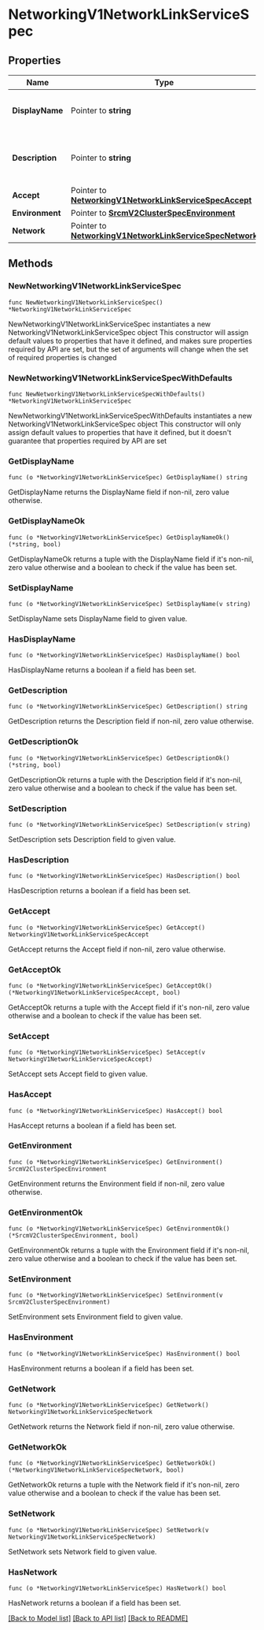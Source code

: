 # NetworkingV1NetworkLinkServiceSpec

## Properties

Name | Type | Description | Notes
------------ | ------------- | ------------- | -------------
**DisplayName** | Pointer to **string** | The name of the network link service | [optional] 
**Description** | Pointer to **string** | The description of the network link service | [optional] 
**Accept** | Pointer to [**NetworkingV1NetworkLinkServiceSpecAccept**](NetworkingV1NetworkLinkServiceSpecAccept.md) |  | [optional] 
**Environment** | Pointer to [**SrcmV2ClusterSpecEnvironment**](SrcmV2ClusterSpecEnvironment.md) |  | [optional] 
**Network** | Pointer to [**NetworkingV1NetworkLinkServiceSpecNetwork**](NetworkingV1NetworkLinkServiceSpecNetwork.md) |  | [optional] 

## Methods

### NewNetworkingV1NetworkLinkServiceSpec

`func NewNetworkingV1NetworkLinkServiceSpec() *NetworkingV1NetworkLinkServiceSpec`

NewNetworkingV1NetworkLinkServiceSpec instantiates a new NetworkingV1NetworkLinkServiceSpec object
This constructor will assign default values to properties that have it defined,
and makes sure properties required by API are set, but the set of arguments
will change when the set of required properties is changed

### NewNetworkingV1NetworkLinkServiceSpecWithDefaults

`func NewNetworkingV1NetworkLinkServiceSpecWithDefaults() *NetworkingV1NetworkLinkServiceSpec`

NewNetworkingV1NetworkLinkServiceSpecWithDefaults instantiates a new NetworkingV1NetworkLinkServiceSpec object
This constructor will only assign default values to properties that have it defined,
but it doesn't guarantee that properties required by API are set

### GetDisplayName

`func (o *NetworkingV1NetworkLinkServiceSpec) GetDisplayName() string`

GetDisplayName returns the DisplayName field if non-nil, zero value otherwise.

### GetDisplayNameOk

`func (o *NetworkingV1NetworkLinkServiceSpec) GetDisplayNameOk() (*string, bool)`

GetDisplayNameOk returns a tuple with the DisplayName field if it's non-nil, zero value otherwise
and a boolean to check if the value has been set.

### SetDisplayName

`func (o *NetworkingV1NetworkLinkServiceSpec) SetDisplayName(v string)`

SetDisplayName sets DisplayName field to given value.

### HasDisplayName

`func (o *NetworkingV1NetworkLinkServiceSpec) HasDisplayName() bool`

HasDisplayName returns a boolean if a field has been set.

### GetDescription

`func (o *NetworkingV1NetworkLinkServiceSpec) GetDescription() string`

GetDescription returns the Description field if non-nil, zero value otherwise.

### GetDescriptionOk

`func (o *NetworkingV1NetworkLinkServiceSpec) GetDescriptionOk() (*string, bool)`

GetDescriptionOk returns a tuple with the Description field if it's non-nil, zero value otherwise
and a boolean to check if the value has been set.

### SetDescription

`func (o *NetworkingV1NetworkLinkServiceSpec) SetDescription(v string)`

SetDescription sets Description field to given value.

### HasDescription

`func (o *NetworkingV1NetworkLinkServiceSpec) HasDescription() bool`

HasDescription returns a boolean if a field has been set.

### GetAccept

`func (o *NetworkingV1NetworkLinkServiceSpec) GetAccept() NetworkingV1NetworkLinkServiceSpecAccept`

GetAccept returns the Accept field if non-nil, zero value otherwise.

### GetAcceptOk

`func (o *NetworkingV1NetworkLinkServiceSpec) GetAcceptOk() (*NetworkingV1NetworkLinkServiceSpecAccept, bool)`

GetAcceptOk returns a tuple with the Accept field if it's non-nil, zero value otherwise
and a boolean to check if the value has been set.

### SetAccept

`func (o *NetworkingV1NetworkLinkServiceSpec) SetAccept(v NetworkingV1NetworkLinkServiceSpecAccept)`

SetAccept sets Accept field to given value.

### HasAccept

`func (o *NetworkingV1NetworkLinkServiceSpec) HasAccept() bool`

HasAccept returns a boolean if a field has been set.

### GetEnvironment

`func (o *NetworkingV1NetworkLinkServiceSpec) GetEnvironment() SrcmV2ClusterSpecEnvironment`

GetEnvironment returns the Environment field if non-nil, zero value otherwise.

### GetEnvironmentOk

`func (o *NetworkingV1NetworkLinkServiceSpec) GetEnvironmentOk() (*SrcmV2ClusterSpecEnvironment, bool)`

GetEnvironmentOk returns a tuple with the Environment field if it's non-nil, zero value otherwise
and a boolean to check if the value has been set.

### SetEnvironment

`func (o *NetworkingV1NetworkLinkServiceSpec) SetEnvironment(v SrcmV2ClusterSpecEnvironment)`

SetEnvironment sets Environment field to given value.

### HasEnvironment

`func (o *NetworkingV1NetworkLinkServiceSpec) HasEnvironment() bool`

HasEnvironment returns a boolean if a field has been set.

### GetNetwork

`func (o *NetworkingV1NetworkLinkServiceSpec) GetNetwork() NetworkingV1NetworkLinkServiceSpecNetwork`

GetNetwork returns the Network field if non-nil, zero value otherwise.

### GetNetworkOk

`func (o *NetworkingV1NetworkLinkServiceSpec) GetNetworkOk() (*NetworkingV1NetworkLinkServiceSpecNetwork, bool)`

GetNetworkOk returns a tuple with the Network field if it's non-nil, zero value otherwise
and a boolean to check if the value has been set.

### SetNetwork

`func (o *NetworkingV1NetworkLinkServiceSpec) SetNetwork(v NetworkingV1NetworkLinkServiceSpecNetwork)`

SetNetwork sets Network field to given value.

### HasNetwork

`func (o *NetworkingV1NetworkLinkServiceSpec) HasNetwork() bool`

HasNetwork returns a boolean if a field has been set.


[[Back to Model list]](../README.md#documentation-for-models) [[Back to API list]](../README.md#documentation-for-api-endpoints) [[Back to README]](../README.md)


